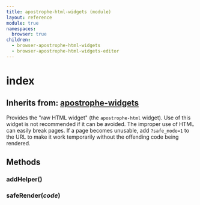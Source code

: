 ```yaml
---
title: apostrophe-html-widgets (module)
layout: reference
module: true
namespaces:
  browser: true
children:
  - browser-apostrophe-html-widgets
  - browser-apostrophe-html-widgets-editor
---
```


# index

## Inherits from: [apostrophe-widgets](https://github.com/apostrophecms/apostrophe-documentation/tree/e71017392b54a258d8d72811456c862139150a96/modules/apostrophe-widgets/index.html)

Provides the "raw HTML widget" \(the `apostrophe-html` widget\). Use of this widget is not recommended if it can be avoided. The improper use of HTML can easily break pages. If a page becomes unusable, add `?safe_mode=1` to the URL to make it work temporarily without the offending code being rendered.

## Methods

### addHelper\(\)

### safeRender\(_code_\)

